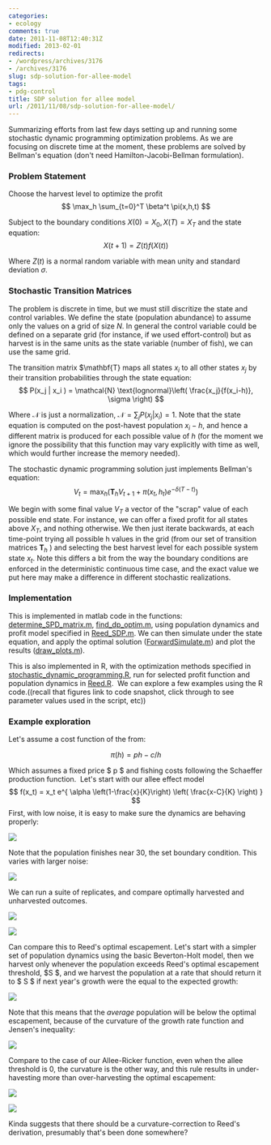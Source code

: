 ```yaml
---
categories:
- ecology
comments: true
date: 2011-11-08T12:40:31Z
modified: 2013-02-01
redirects:
- /wordpress/archives/3176
- /archives/3176
slug: sdp-solution-for-allee-model
tags:
- pdg-control
title: SDP solution for allee model
url: /2011/11/08/sdp-solution-for-allee-model/
---
```


Summarizing efforts from last few days setting up and running some stochastic dynamic programming optimization problems. As we are focusing on discrete time at the moment, these problems are solved by Bellman's equation (don't need Hamilton-Jacobi-Bellman formulation).


### Problem Statement


Choose the harvest level to optimize the profit
$$ \max_h \sum_{t=0}^T \beta^t \pi(x,h,t) $$

Subject to the boundary conditions $X(0) = X_0, X(T) = X_T$ and the state equation:
$$ X(t+1) = Z(t) f(X(t)) $$

Where $Z(t)$ is a normal random variable with mean unity and standard deviation $\sigma$.


### Stochastic Transition Matrices


The problem is discrete in time, but we must still discritize the state and control variables. We define the state (population abundance) to assume only the values on a grid of size $N$. In general the control variable could be defined on a separate grid (for instance, if we used effort-control) but as harvest is in the same units as the state variable (number of fish), we can use the same grid.

The transition matrix $\mathbf{T}  maps all states $x_i$ to all other states $x_j$ by their transition probabilities through the state equation:
$$ P(x_j | x_i ) = \mathcal{N} \text{lognormal}\left( \frac{x_j}{f(x_i-h)}, \sigma \right) $$

Where $\mathcal{N}$ is just a normalization, $\mathcal{N} = \sum_j P(x_j | x_i) = 1$. Note that the state equation is computed on the post-havest population $x_i - h$, and hence a different matrix is produced for each possible value of $h$ (for the moment we ignore the possibility that this function may vary explicitly with time as well, which would further increase the memory needed).

The stochastic dynamic programming solution just implements Bellman's equation:
$$ V_{t} = \max_h \left( \mathbf{T}_h V_{t+1} + \pi(x_t, h_t) e^{-\delta (T-t)} \right) $$

We begin with some final value $V_T$ a vector of the "scrap" value of each possible end state. For instance, we can offer a fixed profit for all states above $X_T$, and nothing otherwise. We then just iterate backwards, at each time-point trying all possible h values in the grid (from our set of transition matrices $\mathbf{T}_h$ ) and selecting the best harvest level for each possible system state $x_t$. Note this differs a bit from the way the boundary conditions are enforced in the deterministic continuous time case, and the exact value we put here may make a difference in different stochastic realizations.



### Implementation



This is implemented in matlab code in the functions: [determine_SPD_matrix.m](https://github.com/cboettig/pdg_control/blob/de5a7cf30142a6ed3bb1a0e07decc366b3dc8f8e/matlab/determine_SDP_matrix.m), [find_dp_optim.m](https://github.com/cboettig/pdg_control/blob/6fe3bef84398b7358c6abc8240adaf6918ab3057/matlab/find_dp_optim.m), using population dynamics and profit model specified in [Reed_SDP.m](https://github.com/cboettig/pdg_control/blob/de5a7cf30142a6ed3bb1a0e07decc366b3dc8f8e/matlab/Reed_SDP.m). We can then simulate under the state equation, and apply the optimal solution ([ForwardSimulate.m](https://github.com/cboettig/pdg_control/blob/de5a7cf30142a6ed3bb1a0e07decc366b3dc8f8e/matlab/ForwardSimulate.m)) and plot the results ([draw_plots.m](https://github.com/cboettig/pdg_control/blob/de5a7cf30142a6ed3bb1a0e07decc366b3dc8f8e/matlab/draw_plots.m)).

This is also implemented in R, with the optimization methods specified in [stochastic_dynamic_programming.R](https://github.com/cboettig/pdg_control/blob/6fe3bef84398b7358c6abc8240adaf6918ab3057/R/stochastic_dynamic_programming.R), run for selected profit function and population dynamics in [Reed.R](https://github.com/cboettig/pdg_control/blob/12999fa836416352a09550be7db3df2d1f172102/R/Reed.R).  We can explore a few examples using the R code.((recall that figures link to code snapshot, click through to see parameter values used in the script, etc))  



###  Example exploration 



Let's assume a cost function of the from:

$$ \pi(h) = p h - c/h $$

Which assumes a fixed price $ p $ and fishing costs following the Schaeffer production function.  Let's start with our allee effect model
$$ f(x_t) =  x_t e^{ \alpha \left(1-\frac{x}{K}\right) \left( \frac{x-C}{K} \right) }  $$
First, with low noise, it is easy to make sure the dynamics are behaving properly:

![]( http://farm7.staticflickr.com/6054/6326945150_4beed0a3a3_o.png )


Note that the population finishes near 30, the set boundary condition. This varies with larger noise:

![]( http://farm7.staticflickr.com/6095/6326954160_1a1fda5030_o.png )


We can run a suite of replicates, and compare optimally harvested and unharvested outcomes.

![]( http://farm7.staticflickr.com/6114/6326970240_5bd5daea86_o.png )


![]( http://farm7.staticflickr.com/6219/6326970212_131719e4a2_o.png )



Can compare this to Reed's optimal escapement.  Let's start with a simpler set of population dynamics using the basic Beverton-Holt model, then we harvest only whenever the population exceeds Reed's optimal escapement threshold, $S $, and we harvest the population at a rate that should return it to $ S $ if next year's growth were the equal to the expected growth:

![]( http://farm7.staticflickr.com/6234/6326408241_09ff6444b5_o.png )


Note that this means that the _average_ population will be below the optimal escapement, because of the curvature of the growth rate function and Jensen's inequality:

![]( http://farm7.staticflickr.com/6096/6327164496_b92773bcca_o.png )


Compare to the case of our Allee-Ricker function, even when the allee threshold is 0, the curvature is the other way, and this rule results in under-havesting more than over-harvesting the optimal escapement:

![]( http://farm7.staticflickr.com/6120/6326467925_cddf1a3006_o.png )


![]( http://farm7.staticflickr.com/6237/6327220864_3be6a170b1_o.png )


Kinda suggests that there should be a curvature-correction to Reed's derivation, presumably that's been done somewhere?


